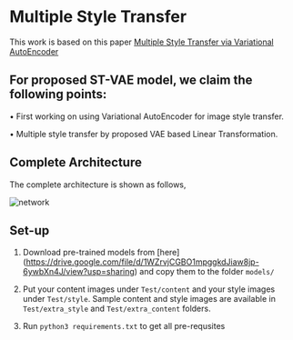 # Multiple Style Transfer
This work is based on this paper [Multiple Style Transfer via Variational AutoEncoder
](https://arxiv.org/abs/2110.07375)
     
## For proposed ST-VAE model, we claim the following points:

• First working on using Variational AutoEncoder for image style transfer.

• Multiple style transfer by proposed VAE based Linear Transformation.


## Complete Architecture
The complete architecture is shown as follows,

![network](/figure/figure1.PNG)

## Set-up
1. Download pre-trained models from [here] (https://drive.google.com/file/d/1WZrvjCGBO1mpggkdJiaw8jp-6ywbXn4J/view?usp=sharing) and copy them to the folder `models/`

2. Put your content images under `Test/content` and your style images under `Test/style`. Sample content and style images are available in `Test/extra_style` and `Test/extra_content` folders.

3. Run `python3 requirements.txt` to get all pre-requsites
